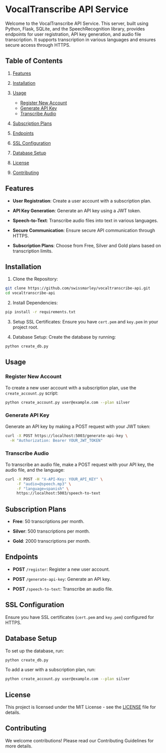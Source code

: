 # VocalTranscribe API Service

Welcome to the VocalTranscribe API Service. This server, built using Python, Flask, SQLite, and the SpeechRecognition library, provides endpoints for user registration, API key generation, and audio file transcription. It supports transcription in various languages and ensures secure access through HTTPS.

## Table of Contents

1. [Features](#features)
2. [Installation](#installation)
3. [Usage](#usage)
    - [Register New Account](#register-new-account)
    - [Generate API Key](#generate-api-key)
    - [Transcribe Audio](#transcribe-audio)

4. [Subscription Plans](#subscription-plans)
5. [Endpoints](#endpoints)
6. [SSL Configuration](#ssl-configuration)
7. [Database Setup](#database-setup)
8. [License](#license)
9. [Contributing](#contributing)

## Features

- **User Registration**: Create a user account with a subscription plan.
- **API Key Generation**: Generate an API key using a JWT token.
- **Speech-to-Text**: Transcribe audio files into text in various languages.

- **Secure Communication**: Ensure secure API communication through HTTPS.
- **Subscription Plans**: Choose from Free, Silver and Gold plans based on transcription limits.

## Installation

1. Clone the Repository:
```bash
git clone https://github.com/swissmarley/vocaltranscribe-api.git
cd vocaltranscribe-api
```

2. Install Dependencies:
```bash
pip install -r requirements.txt
```

3. Setup SSL Certificates: Ensure you have `cert.pem` and `key.pem` in your project root.

4. Database Setup: Create the database by running:
```bash
python create_db.py
```

## Usage

### Register New Account
To create a new user account with a subscription plan, use the `create_account.py` script:
```bash
python create_account.py user@example.com --plan silver
```

### Generate API Key
Generate an API key by making a POST request with your JWT token:
```bash
curl -X POST https://localhost:5003/generate-api-key \
  -H "Authorization: Bearer YOUR_JWT_TOKEN"
```

### Transcribe Audio
To transcribe an audio file, make a POST request with your API key, the audio file, and the language:
```bash
curl -X POST -H "X-API-Key: YOUR_API_KEY" \
     -F "audio=@speech.mp3" \
     -F "language=spanish" \
     https://localhost:5003/speech-to-text
```

## Subscription Plans
- **Free**: 50 transcriptions per month.
- **Silver**: 500 transcriptions per month.

- **Gold**: 2000 transcriptions per month.

## Endpoints
- **POST** `/register`: Register a new user account.
- **POST** `/generate-api-key`: Generate an API key.

- **POST** `/speech-to-text`: Transcribe an audio file.

## SSL Configuration
Ensure you have SSL certificates (`cert.pem` and `key.pem`) configured for HTTPS.

## Database Setup
To set up the database, run:
```bash
python create_db.py
```

To add a user with a subscription plan, run:
```bash
python create_account.py user@example.com --plan silver
```

## License

This project is licensed under the MIT License - see the [LICENSE](LICENSE) file for details.

## Contributing

We welcome contributions! Please read our Contributing Guidelines for more details.

